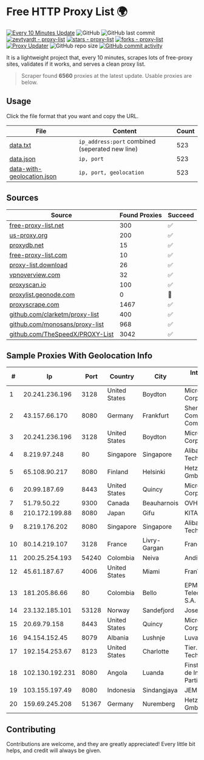 
# Free HTTP Proxy List 🌍

[![Every 10 Minutes Update](https://github.com/mertguvencli/http-proxy-list/actions/workflows/main.yml/badge.svg?branch=main)](https://github.com/mertguvencli/http-proxy-list/actions/workflows/main.yml)
![GitHub](https://img.shields.io/github/license/mertguvencli/http-proxy-list)
![GitHub last commit](https://img.shields.io/github/last-commit/mertguvencli/http-proxy-list)
[![zevtyardt - proxy-list](https://img.shields.io/static/v1?label=zevtyardt&message=proxy-list&color=blue&logo=github)](https://github.com/zevtyardt/proxy-list "Go to GitHub repo")
[![stars - proxy-list](https://img.shields.io/github/stars/zevtyardt/proxy-list?style=social)](https://github.com/zevtyardt/proxy-list)
[![forks - proxy-list](https://img.shields.io/github/forks/zevtyardt/proxy-list?style=social)](https://github.com/zevtyardt/proxy-list)
[![Proxy Updater](https://github.com/zevtyardt/proxy-list/workflows/Proxy%20Updater/badge.svg)](https://github.com/zevtyardt/proxy-list/actions?query=workflow:"Proxy+Updater")
![GitHub repo size](https://img.shields.io/github/repo-size/zevtyardt/proxy-list)
[![GitHub commit activity](https://img.shields.io/github/commit-activity/m/zevtyardt/proxy-list?logo=commits)](https://github.com/zevtyardt/proxy-list/commits/main)

It is a lightweight project that, every 10 minutes, scrapes lots of free-proxy sites, validates if it works, and serves a clean proxy list.

> Scraper found **6560** proxies at the latest update. Usable proxies are below.

## Usage

Click the file format that you want and copy the URL.

|File|Content|Count|
|----|-------|-----|
|[data.txt](https://raw.githubusercontent.com/mertguvencli/http-proxy-list/main/proxy-list/data.txt)|`ip_address:port` combined (seperated new line)|523|
|[data.json](https://raw.githubusercontent.com/mertguvencli/http-proxy-list/main/proxy-list/data.json)|`ip, port`|523|
|[data-with-geolocation.json](https://raw.githubusercontent.com/mertguvencli/http-proxy-list/main/proxy-list/data-with-geolocation.json)|`ip, port, geolocation`|523|

## Sources

|Source|Found Proxies|Succeed|
|------|-------------|-------|
|[free-proxy-list.net](https://free-proxy-list.net)|300|✅|
|[us-proxy.org](https://www.us-proxy.org)|200|✅|
|[proxydb.net](http://proxydb.net)|15|✅|
|[free-proxy-list.com](https://free-proxy-list.com/?page=&port=&type%5B%5D=http&type%5B%5D=https&up_time=0&search=Search)|10|✅|
|[proxy-list.download](https://www.proxy-list.download/HTTP)|26|✅|
|[vpnoverview.com](https://vpnoverview.com/privacy/anonymous-browsing/free-proxy-servers)|32|✅|
|[proxyscan.io](https://www.proxyscan.io)|100|✅|
|[proxylist.geonode.com](https://proxylist.geonode.com/api/proxy-list?limit=300&page=1&sort_by=lastChecked&sort_type=desc&protocols=http,https)|0|🚫|
|[proxyscrape.com](https://api.proxyscrape.com/v2/?request=displayproxies&protocol=http&timeout=10000&country=all&ssl=all&anonymity=all)|1467|✅|
|[github.com/clarketm/proxy-list](https://raw.githubusercontent.com/clarketm/proxy-list/master/proxy-list-raw.txt)|400|✅|
|[github.com/monosans/proxy-list](https://raw.githubusercontent.com/monosans/proxy-list/main/proxies/http.txt)|968|✅|
|[github.com/TheSpeedX/PROXY-List](https://raw.githubusercontent.com/TheSpeedX/PROXY-List/master/http.txt)|3042|✅|


## Sample Proxies With Geolocation Info

|#|Ip|Port|Country|City|Internet Service Provider|
|-|--|----|-------|----|-------------------------|
|1|20.241.236.196|3128|United States|Boydton|Microsoft Corporation|
|2|43.157.66.170|8080|Germany|Frankfurt|Shenzhen Tencent Computer Systems Company Limited|
|3|20.241.236.196|3128|United States|Boydton|Microsoft Corporation|
|4|8.219.97.248|80|Singapore|Singapore|Alibaba (US) Technology Co., Ltd.|
|5|65.108.90.217|8080|Finland|Helsinki|Hetzner Online GmbH|
|6|20.99.187.69|8443|United States|Quincy|Microsoft Corporation|
|7|51.79.50.22|9300|Canada|Beauharnois|OVH SAS|
|8|210.172.199.88|8080|Japan|Gifu|KITAGATA|
|9|8.219.176.202|8080|Singapore|Singapore|Alibaba (US) Technology Co., Ltd.|
|10|80.14.219.107|3128|France|Livry-Gargan|France Telecom|
|11|200.25.254.193|54240|Colombia|Neiva|Andinet ON Line|
|12|45.61.187.67|4006|United States|Miami|FranTech Solutions|
|13|181.205.86.66|80|Colombia|Bello|EPM Telecomunicaciones S.A. E.S.P.|
|14|23.132.185.101|53128|Norway|Sandefjord|Joseph Farnell|
|15|20.69.79.158|8443|United States|Quincy|Microsoft Corporation|
|16|94.154.152.45|8079|Albania|Lushnje|Luva Group Sh.p.k.|
|17|192.154.253.67|8123|United States|Charlotte|Tier.Net Technologies LLC|
|18|102.130.192.231|8080|Angola|Luanda|Finstar - Sociedade de Investimento e Participacoes S.A|
|19|103.155.197.49|8080|Indonesia|Sindangjaya|JEMBATANDATA|
|20|159.69.245.208|51367|Germany|Nuremberg|Hetzner Online GmbH|



## Contributing

Contributions are welcome, and they are greatly appreciated! Every
little bit helps, and credit will always be given.

